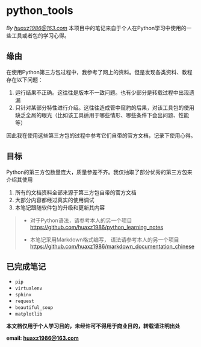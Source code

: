 # python_tools
<!--
    作者：华校专
    email: huaxz1986@163.com
**  本文档可用于个人学习目的，不得用于商业目的  **
-->
<i>By huaxz1986@163.com</i>
本项目中的笔记来自于个人在Python学习中使用的一些工具或者包的学习心得。
## 缘由
在使用Python第三方包过程中，我参考了网上的资料。但是发现各类资料、教程存在以下问题：

1. 运行结果不正确。这往往是版本不一致问题。也有少部分是转载过程中出现遗漏
2. 只针对某部分特性进行介绍。这往往造成管中窥豹的后果，对该工具包的使用缺乏全局的眼光（比如该工具适用于哪些情形、哪些条件下会出问题、性能等）

因此我在使用这些第三方包的过程中参考它们自带的官方文档，记录下使用心得。

## 目标
Python的第三方包数量庞大，质量参差不齐。我仅抽取了部分优秀的第三方包来介绍其使用

1. 所有的文档资料全部来源于第三方包自带的官方文档
2. 大部分内容都经过真实的使用调试
3. 本笔记跟随软件包的升级和更新其内容

>- 对于Python语法，请参考本人的另一个项目 https://github.com/huaxz1986/python_learning_notes
>
>- 本笔记采用Markdown格式编写，
> 语法请参考本人的另一个项目 https://github.com/huaxz1986/markdown_documentation_chinese

## 已完成笔记

- `pip`
- `virtualenv`
- `sphinx`
- `request`
- `beautiful_soup`
- `matplotlib`

 **本文档仅用于个人学习目的，未经许可不得用于商业目的，转载请注明出处**

 **email: huaxz1986@163.com** 
